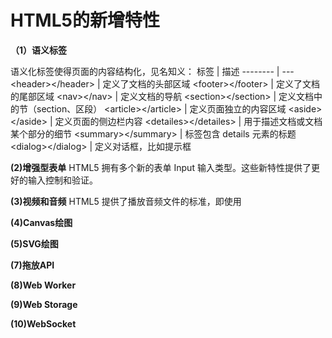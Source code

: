 # HTML5的新增特性

**（1）语义标签**

  语义化标签使得页面的内容结构化，见名知义：
  标签     | 描述
  -------- | ---
  &lt;header&gt;&lt;/header&gt;      | 定义了文档的头部区域
  &lt;footer&gt;&lt;/footer&gt;      | 定义了文档的尾部区域
  &lt;nav&gt;&lt;/nav&gt;	           | 定义文档的导航
  &lt;section&gt;&lt;/section&gt;	   | 定义文档中的节（section、区段）
  &lt;article&gt;&lt;/article&gt;	   | 定义页面独立的内容区域
  &lt;aside&gt;&lt;/aside&gt;        | 定义页面的侧边栏内容
  &lt;detailes&gt;&lt;/detailes&gt;	 | 用于描述文档或文档某个部分的细节
  &lt;summary&gt;&lt;/summary&gt;    | 标签包含 details 元素的标题
  &lt;dialog&gt;&lt;/dialog&gt;      |	定义对话框，比如提示框
  
  
  
**(2)增强型表单**
  HTML5 拥有多个新的表单 Input 输入类型。这些新特性提供了更好的输入控制和验证。
  
**(3)视频和音频**
  HTML5 提供了播放音频文件的标准，即使用 <audio> 元素
  HTML5 规定了一种通过 video 元素来包含视频的标准方法。
  
**(4)Canvas绘图**


**(5)SVG绘图**

**(7)拖放API**

**(8)Web Worker**

**(9)Web Storage**

**(10)WebSocket**

